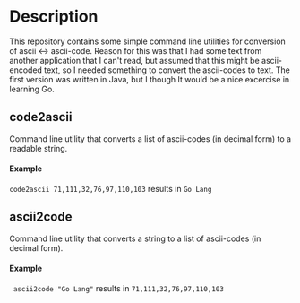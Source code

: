 Description
===========
This repository contains some simple command line utilities for conversion of ascii <-> ascii-code.
Reason for this was that I had some text from another application that I can't read, but assumed
that this might be ascii-encoded text, so I needed something to convert the ascii-codes to text.
The first version was written in Java, but I though It would be a nice excercise in learning Go.

code2ascii
----------
Command line utility that converts a list of ascii-codes (in decimal form) to a readable string.

#### Example
``` code2ascii 71,111,32,76,97,110,103 ``` results in ```Go Lang```

ascii2code
----------
Command line utility that converts a string to a list of ascii-codes (in decimal form).

#### Example
``` ascii2code "Go Lang"``` results in ```71,111,32,76,97,110,103```
